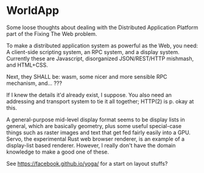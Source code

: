 # WorldApp

Some loose thoughts about dealing with the Distributed Application Platform part of the Fixing The Web problem.

To make a distributed application system as powerful as the Web, you need: A client-side scripting system, an RPC system, and a
display system.  Currently these are Javascript, disorganized JSON/REST/HTTP mishmash, and HTML+CSS.

Next, they SHALL be: wasm, some nicer and more sensible RPC mechanism, and...  ???

If I knew the details it'd already exist, I suppose.  You also need an addressing and transport system to tie it all together; HTTP(2) is p. okay at this.

A general-purpose mid-level display format seems to be display lists in general, which are basically geometry, plus some useful special-case things such as raster images and text that get fed fairly easily into a GPU.  Servo, the experimental Rust web browser renderer, is an example of a display-list based renderer.  However, I really don't have the domain knowledge to make a good one of these.

See https://facebook.github.io/yoga/ for a start on layout stuffs?

